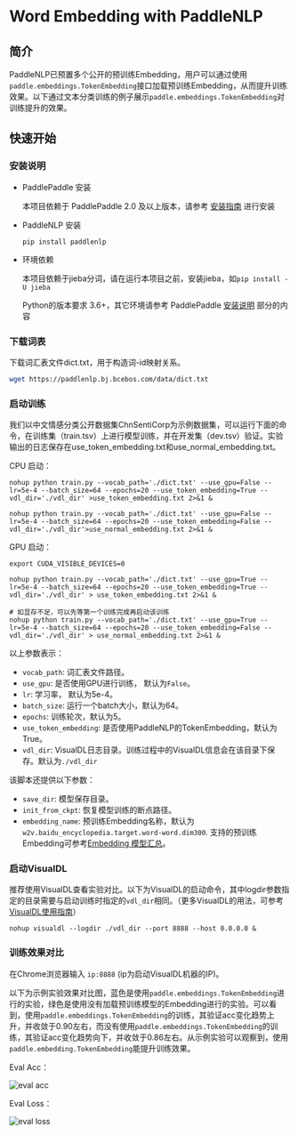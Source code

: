 # Word Embedding with PaddleNLP

## 简介

PaddleNLP已预置多个公开的预训练Embedding，用户可以通过使用`paddle.embeddings.TokenEmbedding`接口加载预训练Embedding，从而提升训练效果。以下通过文本分类训练的例子展示`paddle.embeddings.TokenEmbedding`对训练提升的效果。


## 快速开始

### 安装说明

* PaddlePaddle 安装

   本项目依赖于 PaddlePaddle 2.0 及以上版本，请参考 [安装指南](http://www.paddlepaddle.org/#quick-start) 进行安装

* PaddleNLP 安装

   ```shell
   pip install paddlenlp
   ```

* 环境依赖

   本项目依赖于jieba分词，请在运行本项目之前，安装jieba，如`pip install -U jieba`

   Python的版本要求 3.6+，其它环境请参考 PaddlePaddle [安装说明](https://www.paddlepaddle.org.cn/install/quick/zh/2.0rc-linux-docker) 部分的内容

### 下载词表

下载词汇表文件dict.txt，用于构造词-id映射关系。

```bash
wget https://paddlenlp.bj.bcebos.com/data/dict.txt
```

### 启动训练

我们以中文情感分类公开数据集ChnSentiCorp为示例数据集，可以运行下面的命令，在训练集（train.tsv）上进行模型训练，并在开发集（dev.tsv）验证。实验输出的日志保存在use_token_embedding.txt和use_normal_embedding.txt。

CPU 启动：

```
nohup python train.py --vocab_path='./dict.txt' --use_gpu=False --lr=5e-4 --batch_size=64 --epochs=20 --use_token_embedding=True --vdl_dir='./vdl_dir' >use_token_embedding.txt 2>&1 &

nohup python train.py --vocab_path='./dict.txt' --use_gpu=False --lr=5e-4 --batch_size=64 --epochs=20 --use_token_embedding=False --vdl_dir='./vdl_dir'>use_normal_embedding.txt 2>&1 &
```

GPU 启动：
```
export CUDA_VISIBLE_DEVICES=0

nohup python train.py --vocab_path='./dict.txt' --use_gpu=True --lr=5e-4 --batch_size=64 --epochs=20 --use_token_embedding=True --vdl_dir='./vdl_dir' > use_token_embedding.txt 2>&1 &

# 如显存不足，可以先等第一个训练完成再启动该训练
nohup python train.py --vocab_path='./dict.txt' --use_gpu=True --lr=5e-4 --batch_size=64 --epochs=20 --use_token_embedding=False --vdl_dir='./vdl_dir' > use_normal_embedding.txt 2>&1 &
```

以上参数表示：

* `vocab_path`: 词汇表文件路径。
* `use_gpu`: 是否使用GPU进行训练， 默认为`False`。
* `lr`: 学习率， 默认为5e-4。
* `batch_size`: 运行一个batch大小，默认为64。
* `epochs`: 训练轮次，默认为5。
* `use_token_embedding`: 是否使用PaddleNLP的TokenEmbedding，默认为True。
* `vdl_dir`: VisualDL日志目录。训练过程中的VisualDL信息会在该目录下保存。默认为`./vdl_dir`

该脚本还提供以下参数：

* `save_dir`: 模型保存目录。
* `init_from_ckpt`: 恢复模型训练的断点路径。
* `embedding_name`: 预训练Embedding名称，默认为`w2v.baidu_encyclopedia.target.word-word.dim300`. 支持的预训练Embedding可参考[Embedding 模型汇总](../../../../docs/embeddings.md)。

### 启动VisualDL

推荐使用VisualDL查看实验对比。以下为VisualDL的启动命令，其中logdir参数指定的目录需要与启动训练时指定的`vdl_dir`相同。（更多VisualDL的用法，可参考[VisualDL使用指南](https://github.com/PaddlePaddle/VisualDL#2-launch-panel)）

```
nohup visualdl --logdir ./vdl_dir --port 8888 --host 0.0.0.0 &
```

### 训练效果对比

在Chrome浏览器输入 `ip:8888` (ip为启动VisualDL机器的IP)。

以下为示例实验效果对比图，蓝色是使用`paddle.embeddings.TokenEmbedding`进行的实验，绿色是使用没有加载预训练模型的Embedding进行的实验。可以看到，使用`paddle.embeddings.TokenEmbedding`的训练，其验证acc变化趋势上升，并收敛于0.90左右，而没有使用`paddle.embeddings.TokenEmbedding`的训练，其验证acc变化趋势向下，并收敛于0.86左右。从示例实验可以观察到，使用`paddle.embedding.TokenEmbedding`能提升训练效果。

Eval Acc：

![eval acc](https://paddlenlp.bj.bcebos.com/images/embeddings/eval_acc.png)

Eval Loss：

![eval loss](https://paddlenlp.bj.bcebos.com/images/embeddings/eval_loss.png)
